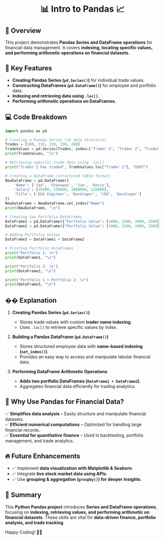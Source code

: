 <div align="center">

# 📊 Intro to Pandas 📈

</div>

## 📖 Overview
This project demonstrates **Pandas Series and DataFrame operations** for financial data management. It covers **indexing, locating specific values, and performing arithmetic operations on financial datasets**.

## 🔑 Key Features
- **Creating Pandas Series (`pd.Series()`)** for individual trade values.
- **Constructing DataFrames (`pd.DataFrame()`)** for employee and portfolio data.
- **Indexing and retrieving data using `.loc[]`.**
- **Performing arithmetic operations on DataFrames.**

## 💻 Code Breakdown
```python
import pandas as pd

# Creating a Pandas Series (1D data structure)
Trades = [200, 210, 220, 230, 240]
TradeValues = pd.Series(Trades, index=["Trader 1", "Trader 2", "Trader 3", "Trader 4", "Trader 5"], dtype="int16")
print(TradeValues, "\n")

# Retrieving specific trade data using .loc[]
print("Trader 2 has traded", TradeValues.loc["Trader 2"], "USDT")

# Creating a DataFrame (structured table format)
NewDataFrame = pd.DataFrame({
    'Name': ['Jad', 'Shanawaz', 'Jim', 'Kevin'],
    'Salary': [35000, 150000, 1000000, 125000],
    'Title': ['EUS Engineer', 'Developer', 'CEO', 'Developer']
})
NewDataFrame = NewDataFrame.set_index("Name")
print(NewDataFrame, "\n")

# Creating two Portfolio DataFrames
DataFrame1 = pd.DataFrame({"Portfolio Value": [1000, 1500, 2000, 2500]}, index=[1,2,3,4], dtype="int16")
DataFrame2 = pd.DataFrame({"Portfolio Value": [1000, 1500, 2000, 2500]}, index=[1,2,3,4], dtype="int16")

# Adding Portfolio Values
DataFrame3 = DataFrame1 + DataFrame2

# Printing Portfolio DataFrames
print("Portfolio 1: \n")
print(DataFrame1, "\n")

print("Portfolio 2: \n")
print(DataFrame2, "\n")

print("Portfolio 1 + Portfolio 2: \n")
print(DataFrame3, "\n")
```

## �� Explanation
1. **Creating Pandas Series (`pd.Series()`)**
   - Stores trade values with custom **trader name indexing**.
   - Uses `.loc[]` to retrieve specific values by index.

2. **Building a Pandas DataFrame (`pd.DataFrame()`)**
   - Stores structured employee data with **name-based indexing (`set_index()`)**.
   - Provides an easy way to access and manipulate tabular financial data.

3. **Performing DataFrame Arithmetic Operations**
   - **Adds two portfolio DataFrames (`DataFrame1 + DataFrame2`)**.
   - Aggregates financial data efficiently for trading analytics.

## 🚀 Why Use Pandas for Financial Data?
✅ **Simplifies data analysis** – Easily structure and manipulate financial datasets.  
✅ **Efficient numerical computations** – Optimized for handling large financial records.  
✅ **Essential for quantitative finance** – Used in backtesting, portfolio management, and trade analytics.  

## 🔥 Future Enhancements
- ✅ Implement **data visualization with Matplotlib & Seaborn**.
- ✅ Integrate **live stock market data using APIs**.
- ✅ Use **grouping & aggregation (`groupby()`) for deeper insights**.

## 🎯 Summary
This **Python Pandas project** introduces **Series and DataFrame operations**, focusing on **indexing, retrieving values, and performing arithmetic on financial datasets**. These skills are vital for **data-driven finance, portfolio analysis, and trade tracking**.

Happy Coding! 🚀🐍
